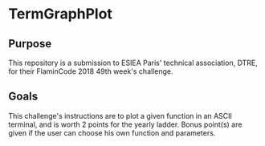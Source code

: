 # TermGraphPlot

## Purpose
This repository is a submission to ESIEA Paris' technical association, DTRE, for their FlaminCode 2018 49th week's challenge.

## Goals
This challenge's instructions are to plot a given function in an ASCII terminal, and is worth 2 points for the yearly ladder.
Bonus point(s) are given if the user can choose his own function and parameters.

